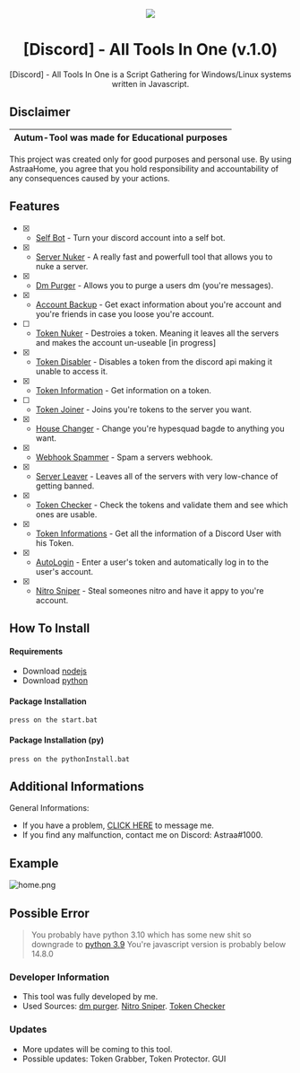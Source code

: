 <p align="center">
  <img src="https://i.discord.fr/PSS.png">
</p>

<h1 align="center">[Discord] - All Tools In One (v.1.0)</h1>

<p align="center">
  [Discord] - All Tools In One is a Script Gathering for Windows/Linux systems written in Javascript.
</p>

## Disclaimer

|Autum-Tool was made for Educational purposes|
|-------------------------------------------------|
This project was created only for good purposes and personal use.
By using AstraaHome, you agree that you hold responsibility and accountability of any consequences caused by your actions.

## Features
- [x] - [Self Bot]() - Turn your discord account into a self bot.
- [x] - [Server Nuker]() - A really fast and powerfull tool that allows you to nuke a server.
- [x] - [Dm Purger]() - Allows you to purge a users dm (you're messages).
- [x] - [Account Backup]() - Get exact information about you're account and you're friends in case you loose you're account.
- [ ] - [Token Nuker]() - Destroies a token. Meaning it leaves all the servers and makes the account un-useable [in progress]
- [x] - [Token Disabler]() - Disables a token from the discord api making it unable to access it.
- [x] - [Token Information]() - Get information on a token.
- [ ] - [Token Joiner]() - Joins you're tokens to the server you want.
- [x] - [House Changer]() - Change you're hypesquad bagde to anything you want.
- [x] - [Webhook Spammer]() - Spam a servers webhook.
- [x] - [Server Leaver]() - Leaves all of the servers with very low-chance of getting banned. 
- [x] - [Token Checker]() - Check the tokens and validate them and see which ones are usable.
- [x] - [Token Informations]() - Get all the information of a Discord User with his Token.
- [x] - [AutoLogin]() - Enter a user's token and automatically log in to the user's account.
- [x] - [Nitro Sniper]() - Steal someones nitro and have it appy to you're account.

## How To Install

#### Requirements
- Download [nodejs](https://www.nodejs.org)
- Download [python](https://www.python.org)

#### Package Installation
```
press on the start.bat
```

#### Package Installation (py)
```
press on the pythonInstall.bat
```

## Additional Informations
General Informations:
- If you have a problem, [CLICK HERE](https://discord.com/users/805166992432431124) to message me.
- If you find any malfunction, contact me on Discord: Astraa#1000.

## Example
![home.png](https://cdn.discordapp.com/attachments/897284619303526450/950885410911977532/Autum-Tool.PNG)
## Possible Error
> You probably have python 3.10 which has some new shit so downgrade to [python 3.9](https://www.python.org/downloads/release/python-397/)
> You're javascript version is probably below 14.8.0


### Developer Information
- This tool was fully developed by me.
- Used Sources: [dm purger](https://github.com/zfsie/DM-Purger/blob/main/purger.py). [Nitro Sniper](https://github.com/I2rys/ODiscord/blob/main/Nitro%20Sniper/index.js). [Token Checker](https://github.com/I2rys/ODiscord/blob/main/Discord%20tokens%20checker/index.js)

### Updates
- More updates will be coming to this tool.
- Possible updates: Token Grabber, Token Protector. GUI
